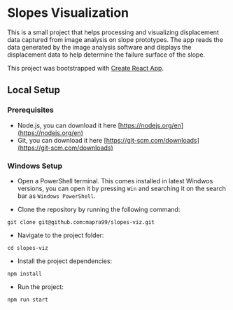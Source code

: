 # Slopes Visualization

This is a small project that helps processing and visualizing displacement data captured from image analysis on slope prototypes. The app reads the data generated by the image analysis software and displays the displacement data to help determine the failure surface of the slope.

This project was bootstrapped with [Create React App](https://github.com/facebook/create-react-app).

## Local Setup

### Prerequisites

- Node.js, you can download it here [https://nodejs.org/en](https://nodejs.org/en)
- Git, you can download it here [https://git-scm.com/downloads](https://git-scm.com/downloads)

### Windows Setup

- Open a PowerShell terminal. This comes installed in latest Windwos versions, you can open it by pressing `Win` and searching it on the search bar as `Windows PowerShell`.

- Clone the repository by running the following command:

```shell
git clone git@github.com:mapra99/slopes-viz.git
```

- Navigate to the project folder:

```shell
cd slopes-viz
```

- Install the project dependencies:

```shell
npm install
```

- Run the project:

```shell
npm run start
```
